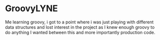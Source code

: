# GroovyLYNE
Me learning groovy, i got to a point where i was just playing with different data structures and lost interest in the project as I knew enough groovy to do anything I wanted between this and more importantly production code.
